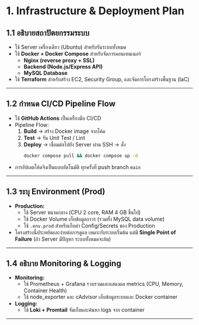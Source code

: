 # 1. Infrastructure & Deployment Plan
## 1.1 อธิบายสถาปัตยกรรมระบบ
- ใช้ Server เครื่องเดียว (Ubuntu) สำหรับรันระบบทั้งหมด
- ใช้ **Docker + Docker Compose** สำหรับจัดการคอนเทนเนอร์ 
  - **Nginx (reverse proxy + SSL)**  
  - **Backend (Node.js/Express API)**  
  - **MySQL Database**  
- ใช้ **Terraform** สำหรับสร้าง EC2, Security Group, และจัดการโครงสร้างพื้นฐาน (IaC)
---
## 1.2 กำหนด CI/CD Pipeline Flow
- ใช้ **GitHub Actions** เป็นเครื่องมือ CI/CD  
- Pipeline Flow:  
  1. **Build** → สร้าง Docker image จากโค้ด  
  2. **Test** → รัน Unit Test / Lint  
  3. **Deploy** → เชื่อมต่อไปยัง Server ผ่าน SSH → สั่ง  
     ```bash
     docker compose pull && docker compose up -d
     ```  
- การอัปเดตโค้ดจึงเป็นแบบอัตโนมัติ ทุกครั้งที่ push branch `main`
---
## 1.3 ระบุ Environment (Prod)
- **Production:**  
  - ใช้ Server ขนาดกลาง (CPU 2 core, RAM 4 GB ขึ้นไป)
  - ใช้ Docker Volume เก็บข้อมูลถาวร (รวมทั้ง MySQL data volume) 
  - ใช้ `.env.prod` สำหรับเก็บค่า Config/Secrets ของ Production  
- โครงสร้างนี้ประหยัดและง่ายต่อการดูแล เหมาะกับระบบเริ่มต้น แต่มี **Single Point of Failure** (ถ้า Server มีปัญหา ระบบทั้งหมดจะล้ม)
---
## 1.4 อธิบาย Monitoring & Logging
- **Monitoring:**  
  - ใช้ Prometheus + Grafana รวบรวมและแสดงผล metrics (CPU, Memory, Container Health)  
  - ใช้ node_exporter และ cAdvisor เก็บข้อมูลระบบและ Docker container
- **Logging:**  
  - ใช้ **Loki + Promtail** จัดเก็บและค้นหา logs จาก container 
---

